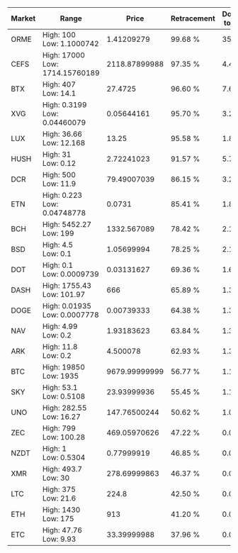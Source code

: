 | Market | Range | Price| Retracement | Doubles to 50% |
| --- | --- | --- | --- | --- |
| ORME | High: 100<br />Low: 1.1000742 | 1.41209279 | 99.68 % | 35.80 |
| CEFS | High: 17000<br />Low: 1714.15760189 | 2118.87899988 | 97.35 % | 4.42 |
| BTX | High: 407<br />Low: 14.1 | 27.4725 | 96.60 % | 7.66 |
| XVG | High: 0.3199<br />Low: 0.04460079 | 0.05644161 | 95.70 % | 3.23 |
| LUX | High: 36.66<br />Low: 12.168 | 13.25 | 95.58 % | 1.84 |
| HUSH | High: 31<br />Low: 0.12 | 2.72241023 | 91.57 % | 5.72 |
| DCR | High: 500<br />Low: 11.9 | 79.49007039 | 86.15 % | 3.22 |
| ETN | High: 0.223<br />Low: 0.04748778 | 0.0731 | 85.41 % | 1.85 |
| BCH | High: 5452.27<br />Low: 199 | 1332.567089 | 78.42 % | 2.12 |
| BSD | High: 4.5<br />Low: 0.1 | 1.05699994 | 78.25 % | 2.18 |
| DOT | High: 0.1<br />Low: 0.0009739 | 0.03131627 | 69.36 % | 1.61 |
| DASH | High: 1755.43<br />Low: 101.97 | 666 | 65.89 % | 1.39 |
| DOGE | High: 0.01935<br />Low: 0.0007778 | 0.00739333 | 64.38 % | 1.36 |
| NAV | High: 4.99<br />Low: 0.2 | 1.93183623 | 63.84 % | 1.34 |
| ARK | High: 11.8<br />Low: 0.2 | 4.500078 | 62.93 % | 1.33 |
| BTC | High: 19850<br />Low: 1935 | 9679.99999999 | 56.77 % | 1.13 |
| SKY | High: 53.1<br />Low: 0.5108 | 23.93999936 | 55.45 % | 1.12 |
| UNO | High: 282.55<br />Low: 16.27 | 147.76500244 | 50.62 % | 1.01 |
| ZEC | High: 799<br />Low: 100.28 | 469.05970626 | 47.22 % | 0.00 |
| NZDT | High: 1<br />Low: 0.5304 | 0.77999919 | 46.85 % | 0.00 |
| XMR | High: 493.7<br />Low: 30 | 278.69999863 | 46.37 % | 0.00 |
| LTC | High: 375<br />Low: 21.6 | 224.8 | 42.50 % | 0.00 |
| ETH | High: 1430<br />Low: 175 | 913 | 41.20 % | 0.00 |
| ETC | High: 47.76<br />Low: 9.93 | 33.39999988 | 37.96 % | 0.00 |
